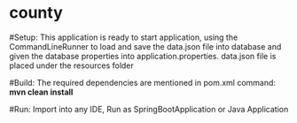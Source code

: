# county
#Setup:
This application is ready to start application, using the CommandLineRunner to load and save the data.json file into database
and given the database properties into application.properties.
data.json file is placed under the resources folder 

#Build:
The required dependencies are mentioned in pom.xml
command: **mvn clean install**

#Run:
Import into any IDE,
Run as SpringBootApplication or Java Application
